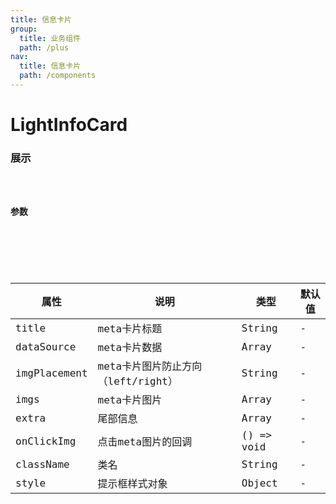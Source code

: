 ```yaml
---
title: 信息卡片
group: 
  title: 业务组件
  path: /plus
nav:
  title: 信息卡片
  path: /components
---
```


# LightInfoCard
### 展示

<code src="./demos/demo.tsx" />

### 参数

<API />

###
| 属性 | 说明 | 类型 | 默认值 |
| --- | --- | --- | --- |
| title | meta卡片标题 | String | - |
| dataSource | meta卡片数据 | Array | - |
| imgPlacement | meta卡片图片防止方向（left/right） | String | - |
| imgs | meta卡片图片 | Array | - |
| extra | 尾部信息 | Array | - |
| onClickImg | 点击meta图片的回调 | () => void | - |
| className | 类名 | String | - |
| style | 提示框样式对象 | Object | - |
